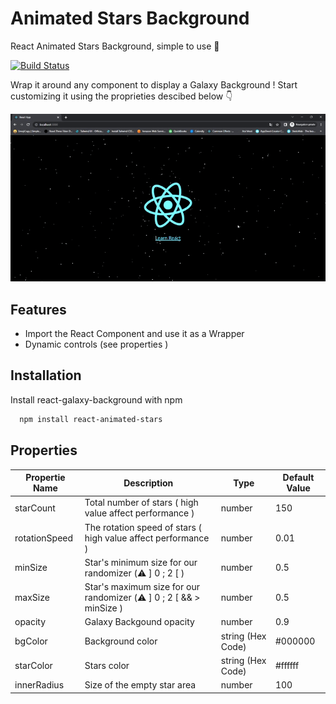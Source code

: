 # Animated Stars Background

React Animated Stars Background, simple to use 🚀

[![Build Status](https://travis-ci.org/joemccann/dillinger.svg?branch=master)](https://travis-ci.org/joemccann/dillinger)

Wrap it around any component to display a Galaxy Background !
Start customizing it using the proprieties descibed below 👇

![Alt Text](https://raw.githubusercontent.com/Thomas-Berton/react-animated-stars/main/public/react-animated-stars%20demo.gif)

## Features

- Import the React Component and use it as a Wrapper
- Dynamic controls (see properties )

## Installation

Install react-galaxy-background with npm

```bash
  npm install react-animated-stars
```

## Properties

| Propertie Name | Description                                                         | Type              | Default Value |
| -------------- | ------------------------------------------------------------------- | ----------------- | ------------- |
| starCount      | Total number of stars ( high value affect performance )             | number            | 150           |
| rotationSpeed  | The rotation speed of stars ( high value affect performance )       | number            | 0.01          |
| minSize        | Star's minimum size for our randomizer (⚠️ ] 0 ; 2 [ )              | number            | 0.5           |
| maxSize        | Star's maximum size for our randomizer (⚠️ ] 0 ; 2 [ && > minSize ) | number            | 0.5           |
| opacity        | Galaxy Backgound opacity                                            | number            | 0.9           |
| bgColor        | Background color                                                    | string (Hex Code) | #000000       |
| starColor      | Stars color                                                         | string (Hex Code) | #ffffff       |
| innerRadius    | Size of the empty star area                                         | number            | 100           |
